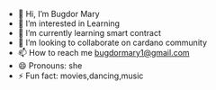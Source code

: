 - 👋 Hi, I’m Bugdor Mary
- 👀 I’m interested in Learning
- 🌱 I’m currently learning smart contract
- 💞️ I’m looking to collaborate on cardano community 
- 📫 How to reach me bugdormary1@gmail.com 
- 😄 Pronouns: she
- ⚡ Fun fact: movies,dancing,music

<!---
bugdormary1/bugdormary1 is a ✨ special ✨ repository because its `README.md` (this file) appears on your GitHub profile.
You can click the Preview link to take a look at your changes.
--->
